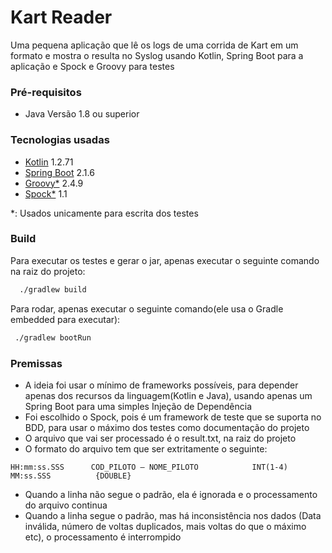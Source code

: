 # Kart Reader

Uma pequena aplicação que lê os logs de uma corrida de Kart em um formato e mostra o resulta no Syslog usando Kotlin, Spring Boot para a aplicação e Spock e Groovy para testes

### Pré-requisitos

* Java Versão 1.8 ou superior

### Tecnologias usadas

* [Kotlin](https://kotlinlang.org/) 1.2.71
* [Spring Boot](https://spring.io/projects/spring-boot) 2.1.6
* [Groovy*](https://groovy-lang.org/) 2.4.9
* [Spock*](http://spockframework.org/) 1.1

 \*: Usados unicamente para escrita dos testes

### Build

Para executar os testes e gerar o jar, apenas executar o seguinte comando na raiz do projeto:

```bash
  ./gradlew build
```

Para rodar, apenas executar o seguinte comando(ele usa o Gradle embedded para executar):
```bash
 ./gradlew bootRun
```


### Premissas

* A ideia foi usar o mínimo de frameworks possíveis, para depender apenas dos recursos da linguagem(Kotlin e Java), usando apenas um Spring Boot para uma simples Injeção de Dependência
* Foi escolhido o Spock, pois é um framework de teste que se suporta no BDD, para usar o máximo dos testes como documentação do projeto
* O arquivo que vai ser processado é o result.txt, na raiz do projeto
* O formato do arquivo tem que ser extritamente o seguinte:
```
HH:mm:ss.SSS      COD_PILOTO – NOME_PILOTO            INT(1-4)		 MM:ss.SSS          {DOUBLE}
```
* Quando a linha não segue o padrão, ela é ignorada e o processamento do arquivo continua
* Quando a linha segue o padrão, mas há inconsistência nos dados (Data inválida, número de voltas duplicados, mais voltas do que o máximo etc), o processamento é interrompido

